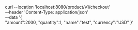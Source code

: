 curl --location 'localhost:8080/product/v1/checkout' \
--header 'Content-Type: application/json' \
--data '{   
"amount":2000,
"quantity":1,
"name":"test",
"currency":"USD"
}'